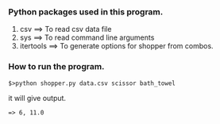 ### Python packages used in this program.
1) csv ==> To read csv data file
2) sys ==> To read command line arguments
3) itertools ==> To generate options for shopper from combos.

### How to run the program.
```
$>python shopper.py data.csv scissor bath_towel
```
it will give output.
```
=> 6, 11.0
```
